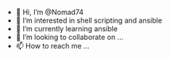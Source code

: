 - 👋 Hi, I’m @Nomad74
- 👀 I’m interested in shell scripting and ansible
- 🌱 I’m currently learning ansible
- 💞️ I’m looking to collaborate on ...
- 📫 How to reach me ...

<!---
Nomad74/Nomad74 is a ✨ special ✨ repository because its `README.md` (this file) appears on your GitHub profile.
You can click the Preview link to take a look at your changes.
--->
